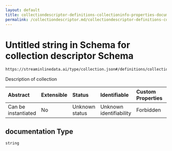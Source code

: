```yaml
---
layout: default
title: collectiondescriptor-definitions-collectioninfo-properties-documentation
permalink: /collectiondescriptor.md/collectiondescriptor-definitions-collectioninfo-properties-documentation.md/
---
```

# Untitled string in Schema for collection descriptor Schema

```txt
https://streaminlinedata.ai/type/collection.json#/definitions/collectionInfo/properties/documentation
```

Description of collection

| Abstract            | Extensible | Status         | Identifiable            | Custom Properties | Additional Properties | Access Restrictions | Defined In                                                                            |
| :------------------ | :--------- | :------------- | :---------------------- | :---------------- | :-------------------- | :------------------ | :------------------------------------------------------------------------------------ |
| Can be instantiated | No         | Unknown status | Unknown identifiability | Forbidden         | Allowed               | none                | [collectionDescriptor.json*](collectionDescriptor.md "open original schema") |

## documentation Type

`string`
